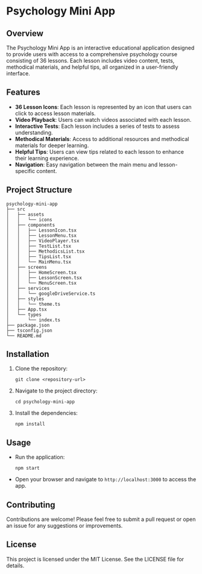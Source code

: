 # Psychology Mini App

## Overview
The Psychology Mini App is an interactive educational application designed to provide users with access to a comprehensive psychology course consisting of 36 lessons. Each lesson includes video content, tests, methodical materials, and helpful tips, all organized in a user-friendly interface.

## Features
- **36 Lesson Icons**: Each lesson is represented by an icon that users can click to access lesson materials.
- **Video Playback**: Users can watch videos associated with each lesson.
- **Interactive Tests**: Each lesson includes a series of tests to assess understanding.
- **Methodical Materials**: Access to additional resources and methodical materials for deeper learning.
- **Helpful Tips**: Users can view tips related to each lesson to enhance their learning experience.
- **Navigation**: Easy navigation between the main menu and lesson-specific content.

## Project Structure
```
psychology-mini-app
├── src
│   ├── assets
│   │   └── icons
│   ├── components
│   │   ├── LessonIcon.tsx
│   │   ├── LessonMenu.tsx
│   │   ├── VideoPlayer.tsx
│   │   ├── TestList.tsx
│   │   ├── MethodicsList.tsx
│   │   ├── TipsList.tsx
│   │   └── MainMenu.tsx
│   ├── screens
│   │   ├── HomeScreen.tsx
│   │   ├── LessonScreen.tsx
│   │   └── MenuScreen.tsx
│   ├── services
│   │   └── googleDriveService.ts
│   ├── styles
│   │   └── theme.ts
│   ├── App.tsx
│   └── types
│       └── index.ts
├── package.json
├── tsconfig.json
└── README.md
```

## Installation
1. Clone the repository:
   ```
   git clone <repository-url>
   ```
2. Navigate to the project directory:
   ```
   cd psychology-mini-app
   ```
3. Install the dependencies:
   ```
   npm install
   ```

## Usage
- Run the application:
  ```
  npm start
  ```
- Open your browser and navigate to `http://localhost:3000` to access the app.

## Contributing
Contributions are welcome! Please feel free to submit a pull request or open an issue for any suggestions or improvements.

## License
This project is licensed under the MIT License. See the LICENSE file for details.